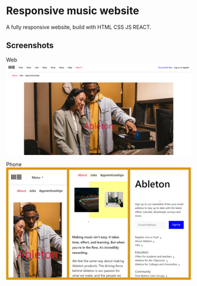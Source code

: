 # Responsive music website

 A fully responsive website, build with HTML CSS JS REACT.

## Screenshots

 Web
 ![alt text](src/website-demo-images/demoFull.png) 
 
 Phone
 ![alt text](src/website-demo-images/demo-collage.jpg)
 
 
 
